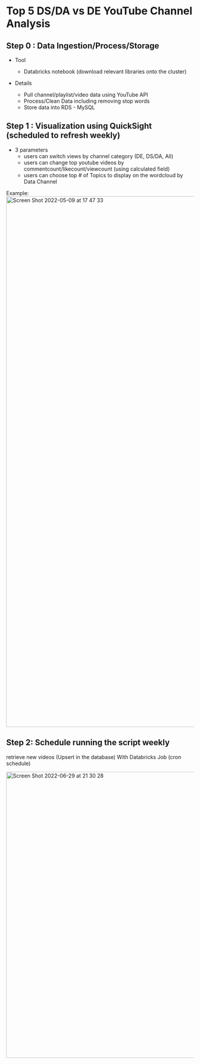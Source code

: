 # Top 5 DS/DA vs DE YouTube Channel Analysis


## Step 0 : Data Ingestion/Process/Storage


 - Tool
      - Databricks notebook (download relevant libraries onto the cluster)

 - Details
      - Pull channel/playlist/video data using YouTube API
      - Process/Clean Data including removing stop words
      - Store data into RDS - MySQL



## Step 1 : Visualization using QuickSight (scheduled to refresh weekly)
-  3 parameters
      -   users can switch views by channel category (DE, DS/DA, All)
      -   users can change top youtube videos by commentcount/likecount/viewcount (using calculated field)
      -   users can choose top # of Topics to display on the wordcloud by Data Channel

Example:
<img width="1423" alt="Screen Shot 2022-05-09 at 17 47 33" src="https://user-images.githubusercontent.com/46492171/167520979-f535fb60-0ddd-4c62-8e4f-4edc38d6991c.png">




## Step 2: Schedule running the script weekly

retrieve new videos (Upsert in the database) With Databricks Job (cron schedule) 

<img width="767" alt="Screen Shot 2022-06-29 at 21 30 28" src="https://user-images.githubusercontent.com/46492171/176593103-4a3687cf-eb13-48dc-afd7-e11662b68159.png">
